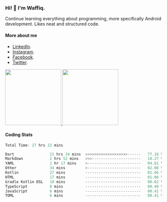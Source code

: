 ### Hi! 👋 I'm Waffiq.

Continue learning everything about programming, more specifically Android development. Likes neat and structured code.

#### More about me 
- [LinkedIn](https://www.linkedin.com/in/waffiqaziz/).
- [Instagram](https://www.instagram.com/waffiqaziz/).
- [Facebook](https://web.facebook.com/WaffiqAziz/).
- [Twitter](https://twitter.com/AzizWaffiq).

<p align="left">
<a href="https://github.com/waffiqaziz">
  <img height="180em" src="https://github-readme-stats-eight-theta.vercel.app/api?username=waffiqaziz&show_icons=true&theme=algolia&include_all_commits=true&count_private=true"/>
  <img height="180em" src="https://github-readme-stats-eight-theta.vercel.app/api/top-langs/?username=waffiqaziz&layout=compact&langs_count=8&theme=algolia"/>
</a>
</p>

#### Coding Stats
<!--START_SECTION:waka-->

```rust
Total Time: 27 hrs 22 mins

Dart                21 hrs 34 mins  >>>>>>>>>>>>>>>>>>>------   77.18 %
Markdown            2 hrs 52 mins   >>>----------------------   10.27 %
YAML                1 hr 17 mins    >------------------------   04.61 %
Other               34 mins         >------------------------   02.08 %
Kotlin              27 mins         -------------------------   01.66 %
HTML                17 mins         -------------------------   01.06 %
Gradle Kotlin DSL   10 mins         -------------------------   00.62 %
TypeScript          8 mins          -------------------------   00.49 %
JavaScript          6 mins          -------------------------   00.41 %
TOML                6 mins          -------------------------   00.41 %
```

<!--END_SECTION:waka-->
